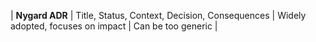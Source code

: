 | **Nygard ADR** | Title, Status, Context, Decision, Consequences | Widely adopted, focuses on impact | Can be too generic |
